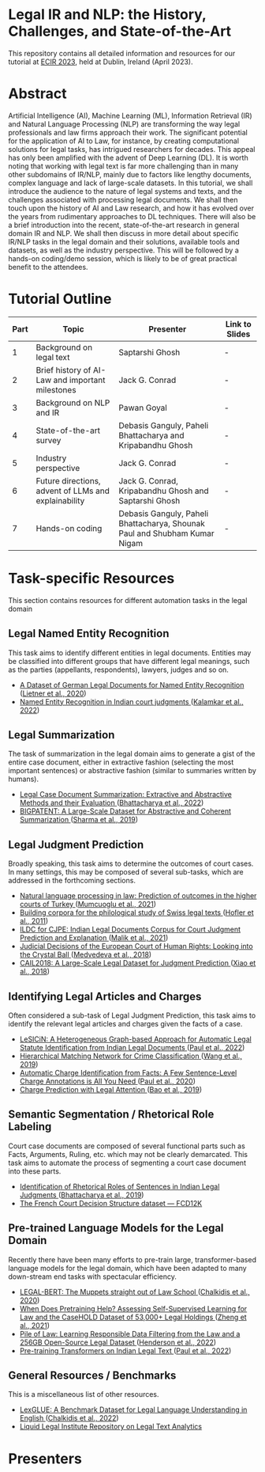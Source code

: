 # Legal IR and NLP: the History, Challenges, and State-of-the-Art
This repository contains all detailed information and resources for our tutorial at [ECIR 2023](https://ecir2023.org/), held at Dublin, Ireland (April 2023).

# Abstract
Artificial Intelligence (AI), Machine Learning (ML), Information Retrieval (IR) and Natural Language Processing (NLP) are transforming the way legal professionals and law firms approach their work. The significant potential for the application of AI to Law, for instance, by creating computational solutions for legal tasks, has intrigued researchers for decades. This appeal has only been amplified with the advent of Deep Learning (DL). It is worth noting that working with legal text is far more challenging than in many other subdomains of IR/NLP, mainly due to factors like lengthy documents, complex language and lack of large-scale datasets. In this tutorial, we shall introduce the audience to the nature of legal systems and texts, and the challenges associated with processing legal documents. We shall then touch upon the history of AI and Law research, and how it has evolved over the years from rudimentary approaches to DL techniques. There will also be a brief introduction into the recent, state-of-the-art research in general domain IR and NLP. We shall then discuss in more detail about specific IR/NLP tasks in the legal domain and their solutions, available tools and datasets, as well as the industry perspective. This will be followed by a hands-on coding/demo session, which is likely to be of great practical benefit to the attendees.

# Tutorial Outline
**Part** | **Topic** | **Presenter** | **Link to Slides**
--- | --- | --- | ---
1 | Background on legal text | Saptarshi Ghosh | -
2 | Brief history of AI-Law and important milestones | Jack G. Conrad | -
3 | Background on NLP and IR | Pawan Goyal | -
4 | State-of-the-art survey | Debasis Ganguly, Paheli Bhattacharya and Kripabandhu Ghosh | -
5 | Industry perspective | Jack G. Conrad | -
6 | Future directions, advent of LLMs and explainability | Jack G. Conrad, Kripabandhu Ghosh and Saptarshi Ghosh | -
7 | Hands-on coding | Debasis Ganguly, Paheli Bhattacharya, Shounak Paul and Shubham Kumar Nigam | -

# Task-specific Resources
This section contains resources for different automation tasks in the legal domain

## Legal Named Entity Recognition

This task aims to identify different entities in legal documents. Entities may be classified into different groups that have different legal meanings, such as the parties (appellants, respondents), lawyers, judges and so on.

+ <a href="https://github.com/elenanereiss/Legal-Entity-Recognition"> A Dataset of German Legal Documents for Named Entity Recognition </a> (<a href="https://aclanthology.org/2020.lrec-1.551.pdf">Lietner et al., 2020</a>)
+ <a href="https://github.com/Legal-NLP-EkStep/legal_NER"> Named Entity Recognition in Indian court judgments </a> (<a href="https://arxiv.org/pdf/2211.03442.pdf">Kalamkar et al., 2022</a>)

## Legal Summarization

The task of summarization in the legal domain aims to generate a gist of the entire case document, either in extractive fashion (selecting the most important sentences) or abstractive fashion (similar to summaries written by humans).

+ <a href="https://github.com/Law-AI/summarization"> Legal Case Document Summarization: Extractive and Abstractive Methods and their Evaluation </a> (<a href="https://arxiv.org/pdf/2210.07544.pdf">Bhattacharya et al., 2022</a>)
+ <a href="https://evasharma.github.io/bigpatent/"> BIGPATENT: A Large-Scale Dataset for Abstractive and Coherent Summarization </a> (<a href="https://aclanthology.org/P19-1212.pdf">Sharma et al., 2019</a>)


## Legal Judgment Prediction

Broadly speaking, this task aims to determine the outcomes of court cases. In many settings, this may be composed of several sub-tasks, which are addressed in the forthcoming sections.

+ <a href="https://github.com/koc-lab/law-turk"> Natural language processing in law: Prediction of outcomes in the higher courts of Turkey </a> (<a href="https://www.sciencedirect.com/science/article/pii/S0306457321001692?via%3Dihub">Mumcuoglu et al., 2021</a>)
+ <a href="https://pub.cl.uzh.ch/wiki/public/pacoco/swiss_legislation_corpus"> Building corpora for the philological study of Swiss legal texts </a> (<a href="https://www.zora.uzh.ch/id/eprint/54761/">Hofler et al., 2011</a>)
+ <a href="https://github.com/Exploration-Lab/CJPE"> ILDC for CJPE: Indian Legal Documents Corpus for Court Judgment Prediction and Explanation </a> (<a href="https://aclanthology.org/2021.acl-long.313.pdf">Malik et al., 2021</a>)
+ <a href="https://github.com/masha-medvedeva/ECtHR_crystal_ball"> Judicial Decisions of the European Court of Human Rights: Looking into the Crystal Ball </a> (<a href="http://martijnwieling.nl/files/Medvedeva-submitted.pdf">Medvedeva et al., 2018</a>)
+ <a href="https://github.com/thunlp/CAIL"> CAIL2018: A Large-Scale Legal Dataset for Judgment Prediction </a> (<a href="https://arxiv.org/pdf/1807.02478.pdf">Xiao et al., 2018</a>)

## Identifying Legal Articles and Charges

Often considered a sub-task of Legal Judgment Prediction, this task aims to identify the relevant legal articles and charges given the facts of a case.

+ <a href="https://github.com/Law-AI/LeSICiN"> LeSICiN: A Heterogeneous Graph-based Approach for Automatic Legal Statute Identification from Indian Legal Documents </a> (<a href="https://ojs.aaai.org/index.php/AAAI/article/view/21363">Paul et al., 2022</a>)
+ <a href="https://github.com/IntelligentLaw/HMN"> Hierarchical Matching Network for Crime Classification </a> (<a href="https://dl.acm.org/doi/pdf/10.1145/3331184.3331223">Wang et al., 2019</a>)
+ <a href="https://github.com/Law-AI/automatic-charge-identification"> Automatic Charge Identification from Facts: A Few Sentence-Level Charge Annotations is All You Need </a> (<a href="https://aclanthology.org/2020.coling-main.88.pdf">Paul et al., 2020</a>)
+ <a href="https://github.com/nlp208/legal_attention"> Charge Prediction with Legal Attention </a> (<a href="https://link.springer.com/chapter/10.1007/978-3-030-32233-5_35">Bao et al., 2019</a>)

## Semantic Segmentation / Rhetorical Role Labeling

Court case documents are composed of several functional parts such as Facts, Arguments, Ruling, etc. which may not be clearly demarcated. This task aims to automate the process of segmenting a court case document into these parts.

+ <a href="https://github.com/Law-AI/semantic-segmentation"> Identification of Rhetorical Roles of Sentences in Indian Legal Judgments </a> (<a href="https://arxiv.org/pdf/1911.05405.pdf">Bhattacharya et al., 2019</a>)
+ <a href="https://datasets.doctrine.fr/"> The French Court Decision Structure dataset — FCD12K </a>

## Pre-trained Language Models for the Legal Domain

Recently there have been many efforts to pre-train large, transformer-based language models for the legal domain, which have been adapted to many down-stream end tasks with spectacular efficiency.

+ <a href="https://huggingface.co/nlpaueb/legal-bert-base-uncased"> LEGAL-BERT: The Muppets straight out of Law School </a> (<a href="https://aclanthology.org/2020.findings-emnlp.261.pdf">Chalkidis et al., 2020</a>)
+ <a href="https://huggingface.co/zlucia/legalbert"> When Does Pretraining Help? Assessing Self-Supervised Learning for Law and the CaseHOLD Dataset of 53,000+ Legal Holdings </a> (<a href="https://arxiv.org/pdf/2104.08671v3.pdf">Zheng et al., 2021</a>)
+ <a href="https://huggingface.co/pile-of-law/legalbert-large-1.7M-1"> Pile of Law: Learning Responsible Data Filtering from the Law and a 256GB Open-Source Legal Dataset </a> (<a href="https://arxiv.org/pdf/2207.00220.pdf">Henderson et al., 2022</a>)
+ <a href="https://huggingface.co/law-ai/InLegalBERT"> Pre-training Transformers on Indian Legal Text </a> (<a href="https://arxiv.org/pdf/2209.06049.pdf">Paul et al., 2022</a>)

## General Resources / Benchmarks

This is a miscellaneous list of other resources.

+ <a href="https://github.com/coastalcph/lex-glue"> LexGLUE: A Benchmark Dataset for Legal Language Understanding in English </a> (<a href="https://aclanthology.org/2022.acl-long.297.pdf">Chalkidis et al., 2022</a>)
+ <a href="https://github.com/Liquid-Legal-Institute/Legal-Text-Analytics"> Liquid Legal Institute Repository on Legal Text Analytics </a>

# Presenters

